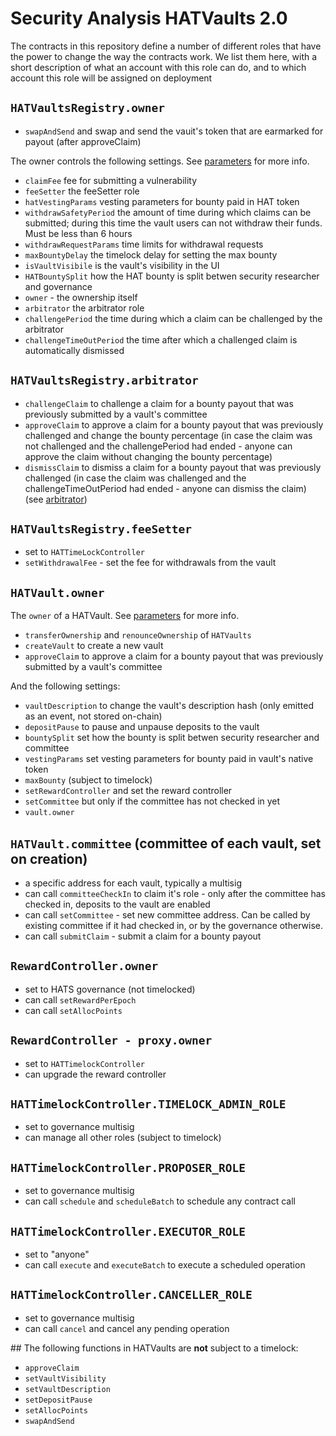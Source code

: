 # Security Analysis HATVaults 2.0


The contracts in this repository define a number of different roles that have the power to change the way the contracts work. We list them here, with a short description of what an account with this role can do, and to which account this role will be assigned on deployment

## `HATVaultsRegistry.owner`

- `swapAndSend` and swap and send the vauit's token that are earmarked for payout (after approveClaim)

The owner controls the following settings. 
See [parameters](./parameters.md) for more info.

- `claimFee` fee for submitting a vulnerability
- `feeSetter` the feeSetter role
- `hatVestingParams` vesting parameters for bounty paid in HAT token
- `withdrawSafetyPeriod` the amount of time during which claims can be submitted; during this time the vault users can not withdraw their funds. Must be less than 6 hours
- `withdrawRequestParams` time limits for withdrawal requests
- `maxBountyDelay` the timelock delay for setting the max bounty
- `isVaultVisibile` is the vault's visibility in the UI
- `HATBountySplit` how the HAT bounty is split betwen security researcher and governance
- `owner` - the ownership itself 
- `arbitrator` the arbitrator role
- `challengePeriod` the time during which a claim can be challenged by the arbitrator
- `challengeTimeOutPeriod` the time after which a challenged claim is automatically dismissed



## `HATVaultsRegistry.arbitrator`

- `challengeClaim` to challenge a claim for a bounty payout that was previously submitted by a vault's committee
- `approveClaim` to approve a claim for a bounty payout that was previously challenged and change the bounty percentage (in case the claim was not challenged and the challengePeriod had ended - anyone can approve the claim without changing the bounty percentage)
- `dismissClaim` to dismiss a claim for a bounty payout that was previously challenged (in case the claim was challenged and the challengeTimeOutPeriod had ended - anyone can dismiss the claim)
(see [arbitrator](./arbitrator.md))

## `HATVaultsRegistry.feeSetter`

- set to `HATTimeLockController`
- `setWithdrawalFee` - set the fee for withdrawals from the vault

## `HATVault.owner`

The `owner` of a HATVault.
See [parameters](./parameters.md) for more info.

- `transferOwnership` and `renounceOwnership` of `HATVaults`
- `createVault` to create a new vault
- `approveClaim` to approve a claim for a bounty payout that was previously submitted by a vault's committee

And the following settings:

- `vaultDescription` to change the vault's description hash (only emitted as an event, not stored on-chain)
- `depositPause` to pause and unpause deposits to the vault
- `bountySplit` set how the bounty is split betwen security researcher and committee
- `vestingParams` set vesting parameters for bounty paid in vault's native token
- `maxBounty` (subject to timelock)
- `setRewardController`  and set the reward controller
- `setCommittee` but only if the committee has not checked in yet
- `vault.owner`

## `HATVault.committee` (committee of each vault, set on creation)

- a specific address for each vault, typically a multisig
- can call `committeeCheckIn` to claim it's role - only after the committee has checked in, deposits to the vault are enabled
- can call `setCommittee` - set new committee address. Can be called by existing committee if it had checked in, or by the governance otherwise.
- can call `submitClaim` - submit a claim for a bounty payout

## `RewardController.owner`

- set to HATS governance (not timelocked)
- can call `setRewardPerEpoch`
- can call `setAllocPoints`

## `RewardController - proxy.owner`

- set to `HATTimelockController`
- can upgrade the reward controller

## `HATTimelockController.TIMELOCK_ADMIN_ROLE`

- set to governance multisig
- can manage all other roles (subject to timelock)

## `HATTimelockController.PROPOSER_ROLE`

- set to governance multisig
- can call `schedule` and `scheduleBatch` to schedule any contract call

## `HATTimelockController.EXECUTOR_ROLE`

- set to "anyone"
- can call `execute` and `executeBatch` to execute a scheduled operation

## `HATTimelockController.CANCELLER_ROLE`

- set to governance multisig
- can call `cancel` and cancel any pending operation


## The following functions in HATVaults are **not** subject to a timelock:
  - `approveClaim`
  - `setVaultVisibility`
  - `setVaultDescription`
  - `setDepositPause`
  - `setAllocPoints`
  - `swapAndSend`
